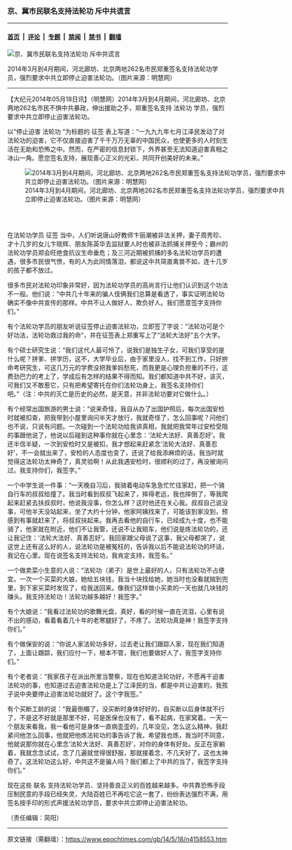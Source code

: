 ### 京、冀市民联名支持法轮功 斥中共谎言

---

#### [首页](../../../..?n4158553) &nbsp;|&nbsp; [评论](../../../../../epoch-comment?n4158553) &nbsp;|&nbsp; [专题](../../../../../epoch-special?n4158553) &nbsp;|&nbsp; [禁闻](../../../../../epoch-news?n4158553) &nbsp;|&nbsp; [禁书](../../../../../books?n4158553) &nbsp;|&nbsp; [翻墙](https://github.com/gfw-breaker/nogfw/blob/master/README.md?n4158553)


<div><img alt="京、冀市民联名支持法轮功 斥中共谎言" class="attachment-djy_600_400 size-djy_600_400 wp-post-image" src="https://i.epochtimes.com/assets/uploads/2014/05/1405181215171992-600x400.jpg"/>
<div class="caption">
 <p>
  2014年3月到4月期间，河北廊坊、北京两地262名市民郑重签名支持法轮功学员，强烈要求中共立即停止迫害法轮功。（图片来源：明慧网）
 </p>
</div></div><hr/><div class="post_content" id="artbody" itemprop="articleBody">
 <!-- article content begin -->
 <p>
  【大纪元2014年05月18日讯】（明慧网）2014年3月到4月期间，河北廊坊、北京两地262名市民不惧中共暴政，伸出援助之手，郑重签名支持
  <ok href="https://www.epochtimes.com/gb/tag/%E6%B3%95%E8%BD%AE%E5%8A%9F.html">
   法轮功
  </ok>
  学员，强烈要求中共立即停止迫害法轮功。
 </p>
 <p>
  以“停止迫害
  <ok href="https://www.epochtimes.com/gb/tag/%E6%B3%95%E8%BD%AE%E5%8A%9F.html">
   法轮功
  </ok>
  ”为标题的
  <ok href="https://www.epochtimes.com/gb/tag/%E5%BE%81%E7%AD%BE.html">
   征签
  </ok>
  表上写道：“一九九九年七月江泽民发动了对法轮功的迫害，它不仅直接迫害了千千万万无辜的中国民众，也使更多的人时刻生活在无助和恐怖之中。然而，在严密的信息封锁下，外界甚至无法知道迫害真相之冰山一角。愿您签名支持，展现善心正义的光彩，共同开创美好的未来。”
 </p>
 <figure aria-describedby="caption-attachment-5728744" class="wp-caption aligncenter" id="attachment_5728744" style="width: 600px">
  <ok href=" https://i.epochtimes.com/assets/uploads/2014/05/1405181215171992-600x425.jpg" rel="noreferrer noopener" target="_blank">
   <img alt="2014年3月到4月期间，河北廊坊、北京两地262名市民郑重签名支持法轮功学员，强烈要求中共立即停止迫害法轮功。（图片来源：明慧网）" class="size-large wp-image-5728744" src="https://i.epochtimes.com/assets/uploads/2014/05/1405181215171992-600x425.jpg" title="2014年3月到4月期间，河北廊坊、北京两地262名市民郑重签名支持法轮功学员，强烈要求中共立即停止迫害法轮功。（图片来源：明慧网）"/>
  </ok>
  <br/><figcaption class="wp-caption-text" id="caption-attachment-5728744">
   2014年3月到4月期间，河北廊坊、北京两地262名市民郑重签名支持法轮功学员，强烈要求中共立即停止迫害法轮功。（图片来源：明慧网）
  </figcaption><br/>
 </figure><br/>
 <p>
  在法轮功学员
  <ok href="https://www.epochtimes.com/gb/tag/%E5%BE%81%E7%AD%BE.html">
   征签
  </ok>
  当中，人们听说唐山好教师卞丽潮被非法关押，妻子周秀珍、才十几岁的女儿卞晓辉、朋友陈英华去监狱要人时也被非法抓捕关押至今；霸州的法轮功学员郑会旺绝食抗议生命垂危；及三河近期被抓捕的多名法轮功学员的遭遇，很多市民很气愤，有的人为此同情落泪，都说这中共简直禽兽不如，连十几岁的孩子都不放过。
 </p>
 <p>
  很多市民对法轮功印象非常好，因为法轮功学员的高尚言行让他们认识到这个功法不一般。他们说：“中共几十年来的骗人伎俩我们总算是看透了，事实证明法轮功确实不像中共宣传的那样。中共不让人做好人、欺负好人。我们愿意签字支持你们。”
 </p>
 <p>
  有个法轮功学员的朋友听说征签停止迫害法轮功，立即签了字说：“法轮功可是个好功法，法轮功救过我的命”，并在征签表上郑重写上了“法轮大法好”五个大字。
 </p>
 <p>
  有个硕士研究生说：“我们这代人最可怜了，说我们是独生子女，可我们享受的是什么呢？拼爹、拼学历，这不，大学毕业后，由于家里没人，找不到工作，只好拚命考研究生，可这几万元的学费没把我爹妈愁死，而我更是心理负担重的不行，这费劲巴力的考上了，学成后有怎样的结果不得而知。我们都知道中共不好，该灭，可我们又不敢惹它，只有把希望寄托在你们法轮功身上，我签名支持你们吧。”（注：中共的灭亡是历史的必然，是天意，并非法轮功要对它做什么。）
 </p>
 <p>
  有个经常出国旅游的男士说：“说来奇怪，我自从办了出国护照后，每次出国安检时就被扣查，把我带到小屋里询问半天才放行，我就奇怪了，怎么回事呢？问他们也不说，只说有问题。一次碰到一个法轮功给我讲真相，我就把我常年过安检受阻的事跟他说了，他说以后碰到这种事你就在心里念：‘法轮大法好、真善忍好’。我还半信半疑，一次到安检时又是被扣，我才想起来赶紧念‘法轮大法好、真善忍好’，不一会就出来了，安检的人态度也变了，还说了给我添麻烦的话，我当时就觉得这法轮功太神奇了，真灵验啊！从此我遇安检时，很顺利的过了，再没被询问过。我支持你们，我签字。”
 </p>
 <p>
  一个中学生说一件事：“一天晚自习后，我骑着电动车急急忙忙往家赶，把一个骑自行车的叔叔给撞了。我当时看到叔叔飞起来了，摔得老远，我也摔倒了，等我爬起来赶紧去扶叔叔时，他说我没事，你怎么样？这时他还在关心我。叔叔自己说没事，可他半天没站起来，坐了大约十分钟，他家阿姨找来了，可能该到家没到，预感到有事就赶来了，将叔叔扶起来。我再去看他的自行车，已经成九十度，也不能骑了，他家就在附近，他们不让我管，还说不让我赔车，他们说是炼法轮功的，还让我记住：‘法轮大法好、真善忍好’。我回家跟父母说了这事，我父母都哭了，说这世上还有这么好的人，说法轮功是被冤枉的，告诉我以后不能说法轮功的坏话，我记在心里。现在说签名支持法轮功，我肯定支持，我签名。”
 </p>
 <p>
  一个做卖菜小生意的人说：“法轮功（弟子）是世上最好的人，只有法轮功不占便宜。一次一个买菜的大娘，她给五块钱，我当十块找给她，她当时也没看就揣到兜里，到下家买菜时发现了，给我送回来。像我们这样做小买卖的一天也就几块钱的赚头。我支持法轮功！法轮功越多越好！我签字。”
 </p>
 <p>
  有个大娘说：“我看过法轮功的歌舞光盘，真好，看的时候一直在流泪，心里有说不出的感动，看着看着几十年的老寒腿好了，不疼了。法轮功真是神！我签字支持你们。”
 </p>
 <p>
  有个做保安的说：“你说人家法轮功多好，过去老让我们跟踪人家，现在我们知道了，上面让跟踪，我们应付一下，根本不管，我们也要做好人了，我签字支持你们。”
 </p>
 <p>
  有个老者说：“我家孩子在派出所里当警察，现在也知道法轮功好，不愿再干迫害法轮功的事，也知道过去迫害法轮功是上了江泽民的当，都是中共让迫害的，我孩子说中央要停止迫害法轮功就好了。这个字我签。”
 </p>
 <p>
  有个买断工龄的说：“我最倒楣了，没买断时身体好好的，自买断以后身体就不行了，不是这不好就是那里不好，可是医保也没有了，看不起病，在家窝着。一天一个朋友来看我，我一看他可是身体一直病歪歪的，几年没见，怎么这么精神，我赶紧问他怎么回事，他就把他炼法轮功的事告诉了我，希望我也炼，我当时不同意，他就说那你就在心里念‘法轮大法好、真善忍好’，对你的身体有好处。反正在家躺着，我就念念试试，念了几遍就觉得很舒服，那就接着念，不几天好了，这也太神奇了。这法轮功这么好，中共这不是骗人吗？我们都上了中共的当了，我签字支持你们。”
 </p>
 <p>
  现在这些
  <ok href="https://www.epochtimes.com/gb/tag/%E8%81%94%E5%90%8D.html">
   联名
  </ok>
  支持法轮功学员、坚持善良正义的百姓越来越多。中共靠恐怖手段压制民意的手段已经失灵，大陆百姓已不再吃它这一套了，纷纷表达强烈不满，用签名按手印的形式声援法轮功学员，要求中共立即停止迫害法轮功。
 </p>
 <p>
  （责任编辑：简阳）
 </p>
 <!-- article content end -->
 <div id="below_article_ad">
 </div>
</div>


---

原文链接（需翻墙）：https://www.epochtimes.com/gb/14/5/18/n4158553.htm